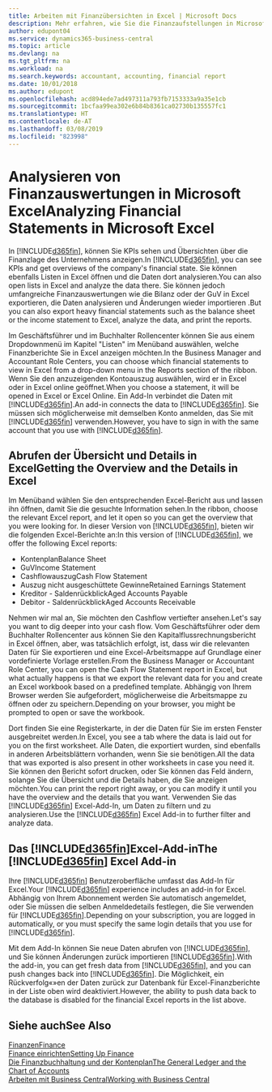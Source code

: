 ```yaml
---
title: Arbeiten mit Finanzübersichten in Excel | Microsoft Docs
description: Mehr erfahren, wie Sie die Finanzaufstellungen in Microsoft Excel von  Business Central für eine Analyse öffnen können.
author: edupont04
ms.service: dynamics365-business-central
ms.topic: article
ms.devlang: na
ms.tgt_pltfrm: na
ms.workload: na
ms.search.keywords: accountant, accounting, financial report
ms.date: 10/01/2018
ms.author: edupont
ms.openlocfilehash: acd894ede7ad497311a793fb7153333a9a35e1cb
ms.sourcegitcommit: 1bcfaa99ea302e6b84b8361ca02730b135557fc1
ms.translationtype: HT
ms.contentlocale: de-AT
ms.lasthandoff: 03/08/2019
ms.locfileid: "823998"
---
```

# <a name="analyzing-financial-statements-in-microsoft-excel"></a><span data-ttu-id="4f8c2-103">Analysieren von Finanzauswertungen in Microsoft Excel</span><span class="sxs-lookup"><span data-stu-id="4f8c2-103">Analyzing Financial Statements in Microsoft Excel</span></span>
<span data-ttu-id="4f8c2-104">In [!INCLUDE[d365fin](includes/d365fin_md.md)], können Sie KPIs sehen und Übersichten über die Finanzlage des Unternehmens anzeigen.</span><span class="sxs-lookup"><span data-stu-id="4f8c2-104">In [!INCLUDE[d365fin](includes/d365fin_md.md)], you can see KPIs and get overviews of the company's financial state.</span></span> <span data-ttu-id="4f8c2-105">Sie können ebenfalls Listen in Excel öffnen und die Daten dort analysieren.</span><span class="sxs-lookup"><span data-stu-id="4f8c2-105">You can also open lists in Excel and analyze the data there.</span></span> <span data-ttu-id="4f8c2-106">Sie können jedoch umfangreiche Finanzauswertungen wie die Bilanz oder der GuV in Excel exportieren, die Daten analysieren und Änderungen wieder importieren .</span><span class="sxs-lookup"><span data-stu-id="4f8c2-106">But you can also export heavy financial statements such as the balance sheet or the income statement to Excel, analyze the data, and print the reports.</span></span>  

<span data-ttu-id="4f8c2-107">Im Geschäftsführer und im Buchhalter Rollencenter können Sie aus einem Dropdownmenü im Kapitel "Listen" im Menüband auswählen, welche Finanzberichte Sie in Excel anzeigen möchten.</span><span class="sxs-lookup"><span data-stu-id="4f8c2-107">In the Business Manager and Accountant Role Centers, you can choose which financial statements to view in Excel from a drop-down menu in the Reports section of the ribbon.</span></span> <span data-ttu-id="4f8c2-108">Wenn Sie den anzuzeigenden Kontoauszug auswählen, wird er in Excel oder in Excel online geöffnet.</span><span class="sxs-lookup"><span data-stu-id="4f8c2-108">When you choose a statement, it will be opened in Excel or Excel Online.</span></span> <span data-ttu-id="4f8c2-109">Ein Add-In verbindet die Daten mit [!INCLUDE[d365fin](includes/d365fin_md.md)].</span><span class="sxs-lookup"><span data-stu-id="4f8c2-109">An add-in connects the data to [!INCLUDE[d365fin](includes/d365fin_md.md)].</span></span> <span data-ttu-id="4f8c2-110">Sie müssen sich möglicherweise mit demselben Konto anmelden, das Sie mit [!INCLUDE[d365fin](includes/d365fin_md.md)] verwenden.</span><span class="sxs-lookup"><span data-stu-id="4f8c2-110">However, you have to sign in with the same account that you use with [!INCLUDE[d365fin](includes/d365fin_md.md)].</span></span>  

## <a name="getting-the-overview-and-the-details-in-excel"></a><span data-ttu-id="4f8c2-111">Abrufen der Übersicht und Details in Excel</span><span class="sxs-lookup"><span data-stu-id="4f8c2-111">Getting the Overview and the Details in Excel</span></span>
<span data-ttu-id="4f8c2-112">Im Menüband wählen Sie den entsprechenden Excel-Bericht aus und lassen ihn öffnen, damit Sie die gesuchte Information sehen.</span><span class="sxs-lookup"><span data-stu-id="4f8c2-112">In the ribbon, choose the relevant Excel report, and let it open so you can get the overview that you were looking for.</span></span> <span data-ttu-id="4f8c2-113">In dieser Version von [!INCLUDE[d365fin](includes/d365fin_md.md)], bieten wir die folgenden Excel-Berichte an:</span><span class="sxs-lookup"><span data-stu-id="4f8c2-113">In this version of [!INCLUDE[d365fin](includes/d365fin_md.md)], we offer the following Excel reports:</span></span>

- <span data-ttu-id="4f8c2-114">Kontenplan</span><span class="sxs-lookup"><span data-stu-id="4f8c2-114">Balance Sheet</span></span>  
- <span data-ttu-id="4f8c2-115">GuV</span><span class="sxs-lookup"><span data-stu-id="4f8c2-115">Income Statement</span></span>  
- <span data-ttu-id="4f8c2-116">Cashflowauszug</span><span class="sxs-lookup"><span data-stu-id="4f8c2-116">Cash Flow Statement</span></span>  
- <span data-ttu-id="4f8c2-117">Auszug nicht ausgeschüttete Gewinne</span><span class="sxs-lookup"><span data-stu-id="4f8c2-117">Retained Earnings Statement</span></span>  
- <span data-ttu-id="4f8c2-118">Kreditor - Saldenrückblick</span><span class="sxs-lookup"><span data-stu-id="4f8c2-118">Aged Accounts Payable</span></span>  
- <span data-ttu-id="4f8c2-119">Debitor - Saldenrückblick</span><span class="sxs-lookup"><span data-stu-id="4f8c2-119">Aged Accounts Receivable</span></span>  

<span data-ttu-id="4f8c2-120">Nehmen wir mal an, Sie möchten den Cashflow vertiefter ansehen.</span><span class="sxs-lookup"><span data-stu-id="4f8c2-120">Let's say you want to dig deeper into your cash flow.</span></span> <span data-ttu-id="4f8c2-121">Vom Geschäftsführer oder dem Buchhalter Rollencenter aus können Sie den Kapitalflussrechnungsbericht in Excel öffnen, aber, was tatsächlich erfolgt, ist, dass wir die relevanten Daten für Sie exportieren und eine Excel-Arbeitsmappe auf Grundlage einer vordefinierte Vorlage erstellen.</span><span class="sxs-lookup"><span data-stu-id="4f8c2-121">From the Business Manager or Accountant Role Center, you can open the Cash Flow Statement report in Excel, but what actually happens is that we export the relevant data for you and create an Excel workbook based on a predefined template.</span></span> <span data-ttu-id="4f8c2-122">Abhängig von Ihrem Browser werden Sie aufgefordert, möglicherweise die Arbeitsmappe zu öffnen oder zu speichern.</span><span class="sxs-lookup"><span data-stu-id="4f8c2-122">Depending on your browser, you might be prompted to open or save the workbook.</span></span>  

<span data-ttu-id="4f8c2-123">Dort finden Sie eine Registerkarte, in der die Daten für Sie im ersten Fenster ausgebreitet werden.</span><span class="sxs-lookup"><span data-stu-id="4f8c2-123">In Excel, you see a tab where the data is laid out for you on the first worksheet.</span></span> <span data-ttu-id="4f8c2-124">Alle Daten, die exportiert wurden, sind ebenfalls in anderen Arbeitsblättern vorhanden, wenn Sie sie benötigen.</span><span class="sxs-lookup"><span data-stu-id="4f8c2-124">All the data that was exported is also present in other worksheets in case you need it.</span></span> <span data-ttu-id="4f8c2-125">Sie können den Bericht sofort drucken, oder Sie können das Feld ändern, solange Sie die Übersicht und die Details haben, die Sie anzeigen möchten.</span><span class="sxs-lookup"><span data-stu-id="4f8c2-125">You can print the report right away, or you can modify it until you have the overview and the details that you want.</span></span> <span data-ttu-id="4f8c2-126">Verwenden Sie das [!INCLUDE[d365fin](includes/d365fin_md.md)] Excel-Add-In, um Daten zu filtern und zu analysieren.</span><span class="sxs-lookup"><span data-stu-id="4f8c2-126">Use the [!INCLUDE[d365fin](includes/d365fin_md.md)] Excel Add-in to further filter and analyze data.</span></span>  

## <a name="the-included365finincludesd365finmdmd-excel-add-in"></a><span data-ttu-id="4f8c2-127">Das [!INCLUDE[d365fin](includes/d365fin_md.md)]Excel-Add-in</span><span class="sxs-lookup"><span data-stu-id="4f8c2-127">The [!INCLUDE[d365fin](includes/d365fin_md.md)] Excel Add-in</span></span>
<span data-ttu-id="4f8c2-128">Ihre [!INCLUDE[d365fin](includes/d365fin_md.md)] Benutzeroberfläche umfasst das Add-In für Excel.</span><span class="sxs-lookup"><span data-stu-id="4f8c2-128">Your [!INCLUDE[d365fin](includes/d365fin_md.md)] experience includes an add-in for Excel.</span></span> <span data-ttu-id="4f8c2-129">Abhängig von Ihrem Abonnement werden Sie automatisch angemeldet, oder Sie müssen die selben Anmeldedetails festlegen, die Sie verwenden für [!INCLUDE[d365fin](includes/d365fin_md.md)].</span><span class="sxs-lookup"><span data-stu-id="4f8c2-129">Depending on your subscription, you are logged in automatically, or you must specify the same login details that you use for [!INCLUDE[d365fin](includes/d365fin_md.md)].</span></span>  

<span data-ttu-id="4f8c2-130">Mit dem Add-In können Sie neue Daten abrufen von [!INCLUDE[d365fin](includes/d365fin_md.md)], und Sie können Änderungen zurück importieren [!INCLUDE[d365fin](includes/d365fin_md.md)].</span><span class="sxs-lookup"><span data-stu-id="4f8c2-130">With the add-in, you can get fresh data from [!INCLUDE[d365fin](includes/d365fin_md.md)], and you can push changes back into [!INCLUDE[d365fin](includes/d365fin_md.md)].</span></span> <span data-ttu-id="4f8c2-131">Die Möglichkeit, ein Rückverfolg«»en der Daten zurück zur Datenbank für Excel-Finanzberichte in der Liste oben wird deaktiviert.</span><span class="sxs-lookup"><span data-stu-id="4f8c2-131">However, the ability to push data back to the database is disabled for the financial Excel reports in the list above.</span></span>  

## <a name="see-also"></a><span data-ttu-id="4f8c2-132">Siehe auch</span><span class="sxs-lookup"><span data-stu-id="4f8c2-132">See Also</span></span>
[<span data-ttu-id="4f8c2-133">Finanzen</span><span class="sxs-lookup"><span data-stu-id="4f8c2-133">Finance</span></span>](finance.md)  
[<span data-ttu-id="4f8c2-134">Finance einrichten</span><span class="sxs-lookup"><span data-stu-id="4f8c2-134">Setting Up Finance</span></span>](finance-setup-finance.md)  
[<span data-ttu-id="4f8c2-135">Die Finanzbuchhaltung und der Kontenplan</span><span class="sxs-lookup"><span data-stu-id="4f8c2-135">The General Ledger and the Chart of Accounts</span></span>](finance-general-ledger.md)  
[<span data-ttu-id="4f8c2-136">Arbeiten mit  Business Central</span><span class="sxs-lookup"><span data-stu-id="4f8c2-136">Working with Business Central</span></span>](ui-work-product.md)  
